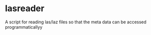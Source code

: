 # lasreader
 A script for reading las/laz files so that the meta data can be accessed programmaticallyy
